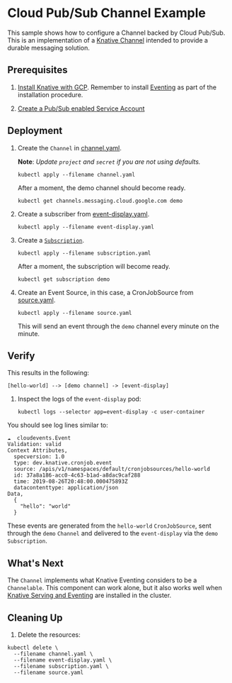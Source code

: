 # Cloud Pub/Sub Channel Example

This sample shows how to configure a Channel backed by Cloud Pub/Sub. This is an
implementation of a
[Knative Channel](https://github.com/knative/eventing/blob/master/docs/spec/channel.md)
intended to provide a durable messaging solution.

## Prerequisites

1. [Install Knative with GCP](../install). Remember to install [Eventing](https://knative.dev/docs/eventing/) as part of 
   the installation procedure.

1. [Create a Pub/Sub enabled Service Account](../install/pubsub-service-account.md)

## Deployment

1. Create the `Channel` in [channel.yaml](./channel.yaml).

   **Note**: _Update `project` and `secret` if you are not using defaults._

   ```shell
   kubectl apply --filename channel.yaml
   ```

   After a moment, the demo channel should become ready.

   ```shell
   kubectl get channels.messaging.cloud.google.com demo
   ```

1. Create a subscriber from [event-display.yaml](./event-display.yaml).

   ```shell
   kubectl apply --filename event-display.yaml
   ```

1. Create a [`Subscription`](./subscription.yaml).

   ```shell
   kubectl apply --filename subscription.yaml
   ```

   After a moment, the subscription will become ready.

   ```shell
   kubectl get subscription demo
   ```

1. Create an Event Source, in this case, a CronJobSource from [source.yaml](./source.yaml).

   ```shell
   kubectl apply --filename source.yaml
   ```

   This will send an event through the `demo` channel every minute on the minute.

## Verify

This results in the following:

```
[hello-world] --> [demo channel] -> [event-display]
```

1. Inspect the logs of the `event-display` pod:

   ```shell
   kubectl logs --selector app=event-display -c user-container
   ```

You should see log lines similar to:

```shell
☁️  cloudevents.Event
Validation: valid
Context Attributes,
  specversion: 1.0
  type: dev.knative.cronjob.event
  source: /apis/v1/namespaces/default/cronjobsources/hello-world
  id: 37a8a186-acc0-4c63-b1ad-a8dac9caf288
  time: 2019-08-26T20:48:00.000475893Z
  datacontenttype: application/json
Data,
  {
    "hello": "world"
  }
```

These events are generated from the `hello-world` `CronJobSource`, sent through
the `demo` `Channel` and delivered to the `event-display` via the `demo`
`Subscription`.

## What's Next

The `Channel` implements what Knative Eventing considers to be a `Channelable`.
This component can work alone, but it also works well when
[Knative Serving and Eventing](https://github.com/knative/docs) are installed in
the cluster.

## Cleaning Up

1. Delete the resources:

```shell
kubectl delete \
  --filename channel.yaml \
  --filename event-display.yaml \
  --filename subscription.yaml \
  --filename source.yaml
```
